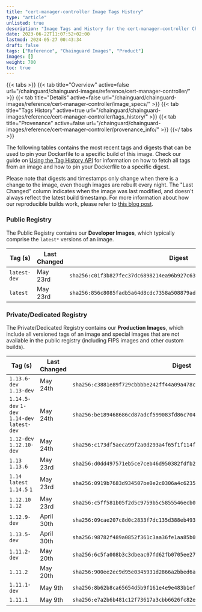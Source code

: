 ```yaml
---
title: "cert-manager-controller Image Tags History"
type: "article"
unlisted: true
description: "Image Tags and History for the cert-manager-controller Chainguard Image"
date: 2023-06-22T11:07:52+02:00
lastmod: 2024-05-27 00:43:34
draft: false
tags: ["Reference", "Chainguard Images", "Product"]
images: []
weight: 700
toc: true
---
```


{{< tabs >}}
{{< tab title="Overview" active=false url="/chainguard/chainguard-images/reference/cert-manager-controller/" >}}
{{< tab title="Details" active=false url="/chainguard/chainguard-images/reference/cert-manager-controller/image_specs/" >}}
{{< tab title="Tags History" active=true url="/chainguard/chainguard-images/reference/cert-manager-controller/tags_history/" >}}
{{< tab title="Provenance" active=false url="/chainguard/chainguard-images/reference/cert-manager-controller/provenance_info/" >}}
{{</ tabs >}}

The following tables contains the most recent tags and digests that can be used to pin your Dockerfile to a specific build of this image. Check our guide on [Using the Tag History API](/chainguard/chainguard-images/using-the-tag-history-api/) for information on how to fetch all tags from an image and how to pin your Dockerfile to a specific digest.

Please note that digests and timestamps only change when there is a change to the image, even though images are rebuilt every night. The "Last Changed" column indicates when the image was last modified, and doesn't always reflect the latest build timestamp. For more information about how our reproducible builds work, please refer to [this blog post](https://www.chainguard.dev/unchained/reproducing-chainguards-reproducible-image-builds).

### Public Registry
The Public Registry contains our **Developer Images**, which typically comprise the `latest*` versions of an image.

| Tag (s)       | Last Changed | Digest                                                                    |
|---------------|--------------|---------------------------------------------------------------------------|
|  `latest-dev` | May 23rd     | `sha256:c01f3b827fec37dc6898214ea96b927c635a0245ff1e6bb28bc2fc4b969c9fe5` |
|  `latest`     | May 23rd     | `sha256:856c8085fadb5a64d8cdc7358a508879ad95c466f94e4f16ffa5040200412c9e` |


### Private/Dedicated Registry
The Private/Dedicated Registry contains our **Production Images**, which include all versioned tags of an image and special images that are not available in the public registry (including FIPS images and other custom builds).

| Tag (s)                                       | Last Changed | Digest                                                                    |
|-----------------------------------------------|--------------|---------------------------------------------------------------------------|
|  `1.13.6-dev` `1.13-dev`                      | May 24th     | `sha256:c3881e89f729cbbbbe242ff44a09a478c3317451988a140d0472fbee80d4d90b` |
|  `1.14.5-dev` `1-dev` `1.14-dev` `latest-dev` | May 24th     | `sha256:be189468686cd87adcf599083fd86c7041e2cc58ca2ee5c2dbf3124455c1b13b` |
|  `1.12-dev` `1.12.10-dev`                     | May 24th     | `sha256:c173df5aeca99f2a0d293a4f65f1f114f60907dabdacb6772acdf242db199c6c` |
|  `1.13` `1.13.6`                              | May 23rd     | `sha256:d0dd497571eb5ce7ceb46d950382fdfb2d2ac488a2079a1f1b33470e2a438dae` |
|  `1.14` `latest` `1.14.5` `1`                 | May 23rd     | `sha256:0919b7683d934507be0e2c0306a4c623540ef728edef95543abc3501fc3128da` |
|  `1.12.10` `1.12`                             | May 23rd     | `sha256:c5ff581b05f2d5c9759b5c5855546ecb06355155fa7c9c463069af63c7386acc` |
|  `1.12.9-dev`                                 | April 30th   | `sha256:09cae207c8d0c2833f7dc135d388eb49318a6a6910f51170ad07abf1709644cb` |
|  `1.13.5-dev`                                 | April 30th   | `sha256:98782f489a0852f361c3aa36fe1aa85b0199d49564098cf9246e476d2f0c03b3` |
|  `1.11.2-dev`                                 | May 20th     | `sha256:6c5fa008b3c3dbeac07fd62fb0705ee27db341824c2fe8c5eb91b3605215c0f6` |
|  `1.11.2`                                     | May 20th     | `sha256:900ee2ec9d95e0345931d2866a2bbed6a3ab439a744acf361ae299a2aa26ec9b` |
|  `1.11.1-dev`                                 | May 9th      | `sha256:8b62b8ca65654d5b9f161e4e9e483b1ef0a27530fb0fbe338b682359976a135e` |
|  `1.11.1`                                     | May 9th      | `sha256:e7a2b6b481c12f73617a3cbb6626fc82e5088e2977703dc9a5685c7626a308fe` |

